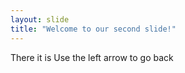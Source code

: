 ```yaml
---
layout: slide
title: "Welcome to our second slide!"
---
```

There it is
Use the left arrow to go back
